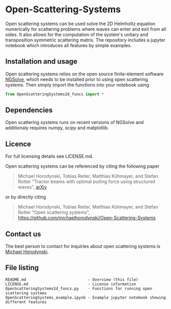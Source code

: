 # Open-Scattering-Systems

Open scattering systems can be used solve the 2D Helmholtz equation numerically
for scattering problems where waves can enter and exit from all sides. It also 
allows for the computation of the system's unitary and transposition symmetric 
scattering matrix. The repository includes a jupyter notebook which introduces 
all features by simple examples.

Installation and usage
----------------------

Open scattering systems relies on the open source finite-element software [NGSolve](https://ngsolve.org/),
which needs to be installed prior to using open scattering systems. Then simply 
import the functions into your notebook using

```python
from OpenScatteringSystems2d_funcs import *
```

Dependencies
------------

Open scattering systems runs on recent versions of NGSolve and additionaly
requires numpy, scipy and matplotlib.

Licence
-------

For full licensing details see LICENSE.md.

Open scattering systems can be referenced by citing the following paper

> Michael Horodynski, Tobias Reiter, Matthias Kühmayer, and Stefan Rotter
> "Tractor beams with optimal pulling force using structured waves",
> [arXiv](http://arxiv.org/XXX)

or by directly citing

> Michael Horodynski, Tobias Reiter, Matthias Kühmayer, and Stefan Rotter
> "Open scattering systems", https://github.com/michaelhorodynski/Open-Scattering-Systems

Contact us
----------

The best person to contact for inquiries about open scattering systems
is [Michael Horodynski](mailto:michael.horodynski@gmail.com).

File listing
------------

```
README.md                           - Overview (this file)
LICENSE.md                          - License information
OpenScatteringSystems2d_funcs.py    - Functions for running open scattering systems
OpenScatteringSystems_example.ipynb - Example jupyter notebook showing different features
```
